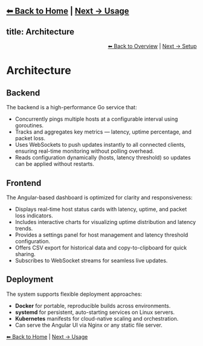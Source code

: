 [⬅ Back to Home](./) | [Next → Usage](usage.md)
---

## title: Architecture

<div style="text-align: right;">
  <a href="overview.md">⬅ Back to Overview</a> | <a href="setup.md">Next → Setup</a>
</div>

# Architecture

## Backend

The backend is a high-performance Go service that:

* Concurrently pings multiple hosts at a configurable interval using goroutines.
* Tracks and aggregates key metrics — latency, uptime percentage, and packet loss.
* Uses WebSockets to push updates instantly to all connected clients, ensuring real-time monitoring without polling overhead.
* Reads configuration dynamically (hosts, latency threshold) so updates can be applied without restarts.

## Frontend

The Angular-based dashboard is optimized for clarity and responsiveness:

* Displays real-time host status cards with latency, uptime, and packet loss indicators.
* Includes interactive charts for visualizing uptime distribution and latency trends.
* Provides a settings panel for host management and latency threshold configuration.
* Offers CSV export for historical data and copy-to-clipboard for quick sharing.
* Subscribes to WebSocket streams for seamless live updates.

## Deployment

The system supports flexible deployment approaches:

* **Docker** for portable, reproducible builds across environments.
* **systemd** for persistent, auto-starting services on Linux servers.
* **Kubernetes** manifests for cloud-native scaling and orchestration.
* Can serve the Angular UI via Nginx or any static file server.

[⬅ Back to Home](./) | [Next → Usage](usage.md)
